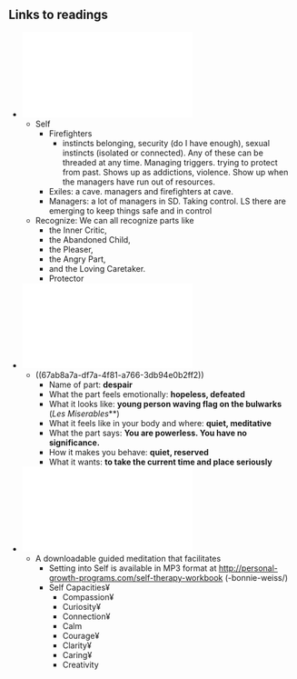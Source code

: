 ## Links to readings
- ![idfs-diagram.pdf](../assets/idfs-diagram_1739293832153_0.pdf)
	- Self
		- Firefighters
			- instincts belonging, security (do I have enough), sexual instincts (isolated or connected). Any of these can be threaded at any time.  Managing triggers. trying to protect from past. Shows up as addictions, violence. Show up when the managers have run out of resources.
		- Exiles: a cave. managers and firefighters at cave.
		- Managers: a lot of managers in SD. Taking control.  LS there are emerging to keep things safe and in control
	- Recognize: We can all recognize parts like
		- the Inner Critic,
		- the Abandoned Child,
		- the Pleaser,
		- the Angry Part,
		- and the Loving Caretaker.
		- Protector
- ![identifying-protectors.pdf](../assets/identifying-protectors_1739293840227_0.pdf)
	- ((67ab8a7a-df7a-4f81-a766-3db94e0b2ff2))
		- Name of part: **despair**
		- What the part feels emotionally: **hopeless, defeated**
		- What it looks like: **young person waving flag on the bulwarks** (*Les Miserables***)
		- What it feels like in your body and where: **quiet, meditative**
		- What the part says: **You are powerless. You have no significance.**
		- How it makes you behave: **quiet, reserved**
		- What it wants: **to take the current time and place seriously**
- ![ifs-intro.pdf](../assets/ifs-intro_1739293815795_0.pdf)
	- A downloadable guided meditation that facilitates
		- Setting into Self is available in MP3 format at http://personal-growth-programs.com/self-therapy-workbook          (-bonnie-weiss/)
		- Self Capacities¥
			- Compassion¥
			- Curiosity¥
			- Connection¥
			- Calm
			- Courage¥
			- Clarity¥
			- Caring¥
			- Creativity